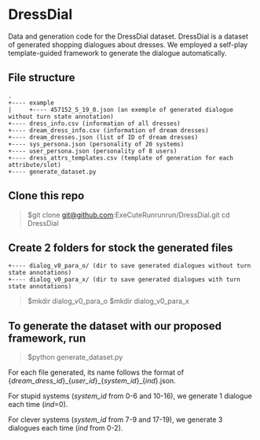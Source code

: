 # DressDial
Data and generation code for the DressDial dataset. DressDial is a dataset of generated shopping dialogues about dresses. 
We employed a self-play template-guided framework to generate the dialogue automatically.

## File structure

```
.
+---- example
|     +---- 457152_5_19_0.json (an exemple of generated dialogue without turn state annotation)
+---- dress_info.csv (information of all dresses)
+---- dream_dress_info.csv (information of dream dresses)
+---- dream_dresses.json (list of ID of dream dresses)
+---- sys_persona.json (personality of 20 systems)
+---- user_persona.json (personality of 8 users)
+---- dress_attrs_templates.csv (template of generation for each attribute/slot)
+---- generate_dataset.py
```

## Clone this repo

> $git clone git@github.com:ExeCuteRunrunrun/DressDial.git
> cd DressDial

## Create 2 folders for stock the generated files

```
+---- dialog_v0_para_o/ (dir to save generated dialogues without turn state annotations)
+---- dialog_v0_para_x/ (dir to save generated dialogues with turn state annotations)
```

> $mkdir dialog_v0_para_o
> $mkdir dialog_v0_para_x

## To generate the dataset with our proposed framework, run

> $python generate_dataset.py

For each file generated, its name follows the format of {*dream_dress_id*}\_{*user_id*}\_{*system_id*}\_{*ind*}.json.

For stupid systems (*system_id* from 0-6 and 10-16), we generate 1 dialogue each time (*ind*=0).

For clever systems (*system_id* from 7-9 and 17-19), we generate 3 dialogues each time (*ind* from 0-2).
